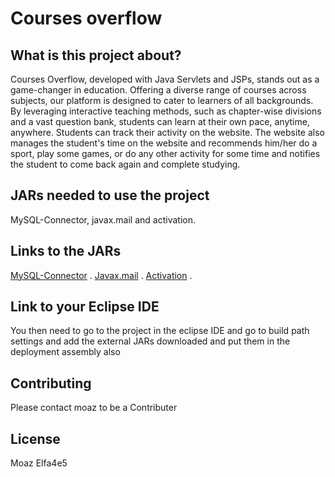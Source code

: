 # Courses overflow

 ## What is this project about?

 Courses Overflow, developed with Java Servlets and JSPs, stands out as a game-changer in education. Offering a diverse range of courses across subjects, our platform is designed to cater to learners of all backgrounds. By leveraging interactive teaching methods, such as chapter-wise divisions and a vast question bank, students can learn at their own pace, anytime, anywhere. Students can track their activity on the website. The website also manages the student's time on the website and recommends him/her do a sport, play some games, or do any other activity for some time and notifies the student to come back again and complete studying.

 
 ## JARs needed to use the project

MySQL-Connector, javax.mail and activation.

## Links to the JARs

[MySQL-Connector](https://dev.mysql.com/downloads/connector/j/) .
[Javax.mail](http://www.java2s.com/Code/Jar/j/Downloadjavaxmailjar.htm) .
[Activation](http://www.java2s.com/Code/Jar/a/Downloadactivationjar.htm) .

## Link to your Eclipse IDE

You then need to go to the project in the eclipse IDE and go to build path settings and add the external JARs downloaded and put them in the deployment assembly also

## Contributing

Please contact moaz to be a Contributer

## License

Moaz Elfa4e5
